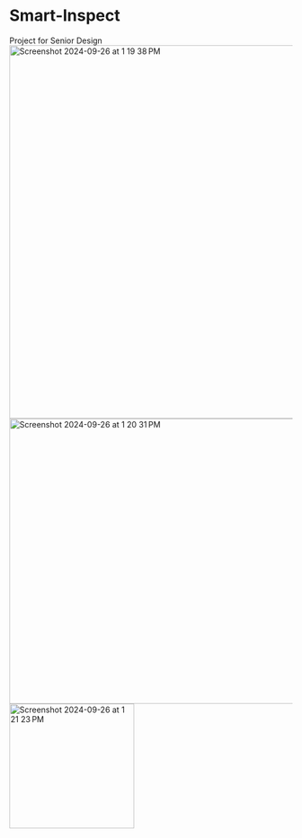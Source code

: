 # Smart-Inspect
Project for Senior Design
<img width="665" alt="Screenshot 2024-09-26 at 1 19 38 PM" src="https://github.com/user-attachments/assets/3104f788-926c-4db1-b6d6-9c6dbaee5497">
<img width="508" alt="Screenshot 2024-09-26 at 1 20 31 PM" src="https://github.com/user-attachments/assets/c36fb3da-009e-4923-80a3-7b70133d49f3">
<img width="222" alt="Screenshot 2024-09-26 at 1 21 23 PM" src="https://github.com/user-attachments/assets/bc1ff904-9fc4-46fb-ba74-e6ea8f771828">
